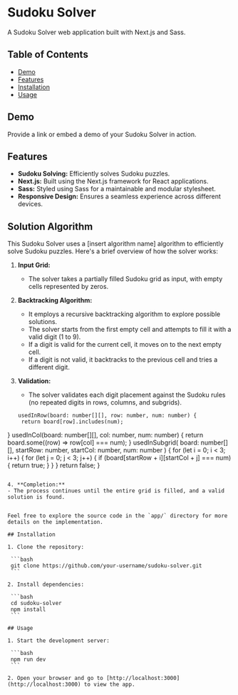 # Sudoku Solver

A Sudoku Solver web application built with Next.js and Sass.

## Table of Contents

- [Demo](#demo)
- [Features](#features)
- [Installation](#installation)
- [Usage](#usage)

## Demo

Provide a link or embed a demo of your Sudoku Solver in action.

## Features

- **Sudoku Solving:** Efficiently solves Sudoku puzzles.
- **Next.js:** Built using the Next.js framework for React applications.
- **Sass:** Styled using Sass for a maintainable and modular stylesheet.
- **Responsive Design:** Ensures a seamless experience across different devices.

## Solution Algorithm

This Sudoku Solver uses a [insert algorithm name] algorithm to efficiently solve Sudoku puzzles. Here's a brief overview of how the solver works:

1. **Input Grid:**
   - The solver takes a partially filled Sudoku grid as input, with empty cells represented by zeros.

2. **Backtracking Algorithm:**
   - It employs a recursive backtracking algorithm to explore possible solutions.
   - The solver starts from the first empty cell and attempts to fill it with a valid digit (1 to 9).
   - If a digit is valid for the current cell, it moves on to the next empty cell.
   - If a digit is not valid, it backtracks to the previous cell and tries a different digit.

3. **Validation:**
   - The solver validates each digit placement against the Sudoku rules (no repeated digits in rows, columns, and subgrids).

   ```
   usedInRow(board: number[][], row: number, num: number) {
    return board[row].includes(num);
  }
  usedInCol(board: number[][], col: number, num: number) {
    return board.some((row) => row[col] === num);
  }
  usedInSubgrid(
    board: number[][],
    startRow: number,
    startCol: number,
    num: number
  ) {
    for (let i = 0; i < 3; i++) {
      for (let j = 0; j < 3; j++) {
        if (board[startRow + i][startCol + j] === num) {
          return true;
        }
      }
    }
    return false;
  }
   ```

4. **Completion:**
   - The process continues until the entire grid is filled, and a valid solution is found.


Feel free to explore the source code in the `app/` directory for more details on the implementation.

## Installation

1. Clone the repository:

    ```bash
    git clone https://github.com/your-username/sudoku-solver.git
    ```

2. Install dependencies:

    ```bash
    cd sudoku-solver
    npm install
    ```

## Usage

1. Start the development server:

    ```bash
    npm run dev
    ```

2. Open your browser and go to [http://localhost:3000](http://localhost:3000) to view the app.
